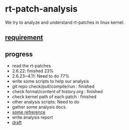 # rt-patch-analysis
We try to analyze and understand rt-patches in linux kernel. 

## [requirement](https://github.com/chyyuu/rt-patch-analysis/blob/master/requirement.md)

## progress
- read the rt-patches 
 - 2.6.22: finished  23%
 - 2.6.23~4.11: Need to do 77%
- write some scripts to help our analysis
 - git repo check/pull/compile/run : finished
 - check format/content of history.org : finished
 - check kernel path of each patch : finished
 - other analysis scripts: Need to do
- gather some analysis docs.
 - [some refrerence](https://github.com/chyyuu/rt-patch-analysis/blob/master/developers/chy/techreport.md#references)
- write analysis report
 - [draft](https://github.com/chyyuu/rt-patch-analysis/blob/master/developers/chy/techreport.md)
